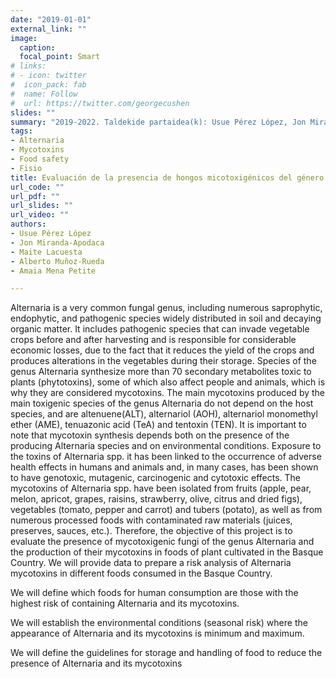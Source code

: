 ```yaml
---
date: "2019-01-01"
external_link: ""
image:
  caption:
  focal_point: Smart
# links:
# - icon: twitter
#  icon_pack: fab
#  name: Follow
#  url: https://twitter.com/georgecushen
slides: ""
summary: "2019-2022. Taldekide partaidea(k): Usue Pérez López, Jon Miranda-Apodaca, Maite Lacuesta, Alberto Muñoz Rueda, Amaia Mena-Petite"
tags:
- Alternaria
- Mycotoxins
- Food safety
- Fisio
title: Evaluación de la presencia de hongos micotoxigénicos del género Alternaria en alimentos animales y humanos producidos en la CAPV.
url_code: ""
url_pdf: ""
url_slides: ""
url_video: ""
authors: 
- Usue Pérez López
- Jon Miranda-Apodaca
- Maite Lacuesta
- Alberto Muñoz-Rueda
- Amaia Mena Petite

---
```


Alternaria is a very common fungal genus, including numerous saprophytic, endophytic, and pathogenic species widely distributed in soil and decaying organic matter. It includes pathogenic species that can invade vegetable crops before and after harvesting and is responsible for considerable economic losses, due to the fact that it reduces the yield of the crops and produces alterations in the vegetables during their storage. Species of the genus Alternaria synthesize more than 70 secondary metabolites toxic to plants (phytotoxins), some of which also affect people and animals, which is why they are considered mycotoxins. The main mycotoxins produced by the main toxigenic species of the genus Alternaria do not depend on the host species, and are altenuene(ALT), alternariol (AOH), alternariol monomethyl ether (AME), tenuazonic acid (TeA) and tentoxin (TEN). It is important to note that mycotoxin synthesis depends both on the presence of the producing Alternaria species and on environmental conditions.
Exposure to the toxins of Alternaria spp. it has been linked to the occurrence of adverse health effects in humans and animals and, in many cases, has been shown to have genotoxic, mutagenic, carcinogenic and cytotoxic effects. The mycotoxins of Alternaria spp. have been isolated from fruits (apple, pear, melon, apricot, grapes, raisins, strawberry, olive, citrus and dried figs), vegetables (tomato, pepper and carrot) and tubers (potato), as well as from numerous processed foods with contaminated raw materials (juices, preserves, sauces, etc.). Therefore, the objective of this project is to evaluate the presence of mycotoxigenic fungi of the genus Alternaria and the production of their mycotoxins in foods of plant cultivated in the Basque Country.
We will provide data to prepare a risk analysis of Alternaria mycotoxins in different foods consumed in the Basque Country.

We will define which foods for human consumption are those with the highest risk of containing Alternaria and its mycotoxins.

We will establish the environmental conditions (seasonal risk) where the appearance of Alternaria and its mycotoxins is minimum and maximum.

We will define the guidelines for storage and handling of food to reduce the presence of Alternaria and its mycotoxins

